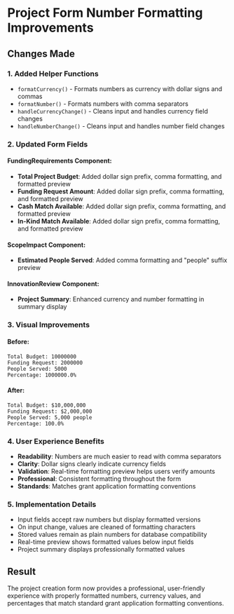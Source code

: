 # Project Form Number Formatting Improvements

## Changes Made

### 1. Added Helper Functions
- `formatCurrency()` - Formats numbers as currency with dollar signs and commas
- `formatNumber()` - Formats numbers with comma separators
- `handleCurrencyChange()` - Cleans input and handles currency field changes
- `handleNumberChange()` - Cleans input and handles number field changes

### 2. Updated Form Fields

#### FundingRequirements Component:
- **Total Project Budget**: Added dollar sign prefix, comma formatting, and formatted preview
- **Funding Request Amount**: Added dollar sign prefix, comma formatting, and formatted preview  
- **Cash Match Available**: Added dollar sign prefix, comma formatting, and formatted preview
- **In-Kind Match Available**: Added dollar sign prefix, comma formatting, and formatted preview

#### ScopeImpact Component:
- **Estimated People Served**: Added comma formatting and "people" suffix preview

#### InnovationReview Component:
- **Project Summary**: Enhanced currency and number formatting in summary display

### 3. Visual Improvements

#### Before:
```
Total Budget: 10000000
Funding Request: 2000000
People Served: 5000
Percentage: 1000000.0%
```

#### After:
```
Total Budget: $10,000,000
Funding Request: $2,000,000  
People Served: 5,000 people
Percentage: 100.0%
```

### 4. User Experience Benefits

- **Readability**: Numbers are much easier to read with comma separators
- **Clarity**: Dollar signs clearly indicate currency fields
- **Validation**: Real-time formatting preview helps users verify amounts
- **Professional**: Consistent formatting throughout the form
- **Standards**: Matches grant application formatting conventions

### 5. Implementation Details

- Input fields accept raw numbers but display formatted versions
- On input change, values are cleaned of formatting characters
- Stored values remain as plain numbers for database compatibility
- Real-time preview shows formatted values below input fields
- Project summary displays professionally formatted values

## Result

The project creation form now provides a professional, user-friendly experience with properly formatted numbers, currency values, and percentages that match standard grant application formatting conventions.